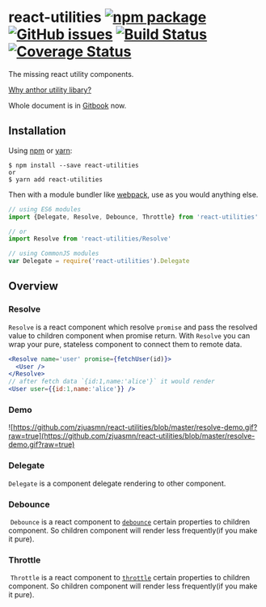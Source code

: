 # react-utilities [![npm package][npm-badge]][npm] [![GitHub issues](https://img.shields.io/github/issues/zjuasmn/react-utilities.svg)](https://github.com/zjuasmn/react-utilities/issues) [![Build Status](https://travis-ci.org/zjuasmn/react-utilities.svg?branch=master)](https://travis-ci.org/zjuasmn/react-utilities) [![Coverage Status](https://coveralls.io/repos/github/zjuasmn/react-utilities/badge.svg?branch=master)](https://coveralls.io/github/zjuasmn/react-utilities?branch=master)

[npm-badge]: https://img.shields.io/npm/v/react-utilities.svg?style=flat-square
[npm]: https://www.npmjs.org/package/react-utilities

The missing react utility components. 

[Why anthor utility libary?](docs/why.md)

Whole document is in [Gitbook](https://zjuasmn.gitbooks.io/react-utilities/content/) now.

## Installation

Using [npm](https://www.npmjs.com/) or [yarn](https://yarnpkg.com/):

```
$ npm install --save react-utilities
or
$ yarn add react-utilities
```

Then with a module bundler like [webpack](https://webpack.github.io/), use as you would anything else.

```js
// using ES6 modules
import {Delegate, Resolve, Debounce, Throttle} from 'react-utilities'

// or
import Resolve from 'react-utilities/Resolve'

// using CommonJS modules
var Delegate = require('react-utilities').Delegate
```

## Overview

### Resolve
  `Resolve` is a react component which resolve `promise` and pass the resolved value to children component when promise return. With `Resolve` you can wrap your pure, stateless component to connect them to remote data.
  
```jsx
<Resolve name='user' promise={fetchUser(id)}>
  <User />
</Resolve>
// after fetch data `{id:1,name:'alice'}` it would render
<User user={{id:1,name:'alice'}} /> 
```

### Demo
![https://github.com/zjuasmn/react-utilities/blob/master/resolve-demo.gif?raw=true](https://github.com/zjuasmn/react-utilities/blob/master/resolve-demo.gif?raw=true)

### Delegate
  `Delegate` is a component delegate rendering to other component.
  
  

### Debounce
  `Debounce` is a react component to [`debounce`](https://lodash.com/docs#debounce) certain properties to children component. So children component will render less  frequently(if you make it pure).


### Throttle
  `Throttle` is a react component to [`throttle`](https://lodash.com/docs#throttle) certain properties to children component. So children component will render less  frequently(if you make it pure).

